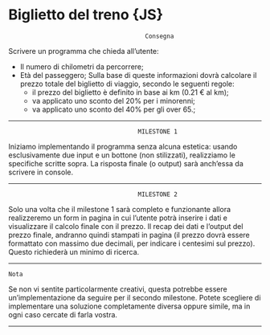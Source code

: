 Biglietto del treno {JS}
===
                                          Consegna
Scrivere un programma che chieda all’utente:
- Il numero di chilometri da percorrere;
- Età del passeggero;
Sulla base di queste informazioni dovrà calcolare il prezzo totale del biglietto di viaggio, secondo le seguenti regole:
  - il prezzo del biglietto è definito in base ai km (0.21 € al km);
  - va applicato uno sconto del 20% per i minorenni;
  - va applicato uno sconto del 40% per gli over 65.;

---
  
                                        MILESTONE 1

Iniziamo implementando il programma senza alcuna estetica: usando esclusivamente due input e un bottone (non stilizzati), realizziamo le specifiche scritte sopra. La risposta finale (o output) sarà anch’essa da scrivere in console.

---

                                        MILESTONE 2

Solo una volta che il milestone 1 sarà completo e funzionante allora realizzeremo un form in pagina in cui l’utente potrà inserire i dati e visualizzare il calcolo finale con il prezzo.
Il recap dei dati e l’output del prezzo finale, andranno quindi stampati in pagina (il prezzo dovrà essere formattato con massimo due decimali, per indicare i centesimi sul prezzo). Questo richiederà un minimo di ricerca.

---

`Nota`

Se non vi sentite particolarmente creativi, questa potrebbe essere un’implementazione da seguire per il secondo milestone. Potete scegliere di implementare una soluzione completamente diversa oppure simile, ma in ogni caso cercate di farla vostra.

---